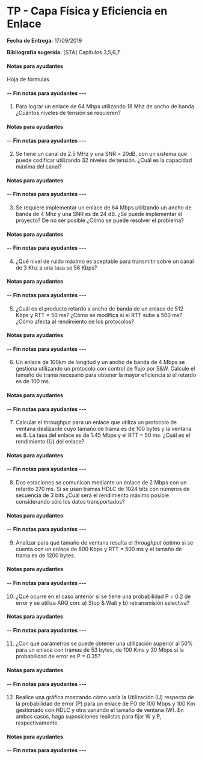 # TP - Capa Física y Eficiencia en Enlace

**Fecha de Entrega:** 17/09/2019

**Bibliografía sugerida:** [STA] Capítulos 3,5,6,7.

#### Notas para ayudantes

Hoja de formulas


#### -- Fin notas para ayudantes ---

1) Para lograr un enlace de 64 Mbps utilizando 18 Mhz de ancho de banda ¿Cuántos niveles de tensión se requieren?

#### Notas para ayudantes

#### -- Fin notas para ayudantes ---

2) Se tiene un canal de 2.5 MHz y una SNR = 20dB, con un sistema que puede codificar utilizando 32 niveles de tensión. ¿Cuál es la capacidad máxima del canal?

#### Notas para ayudantes

#### -- Fin notas para ayudantes ---

3) Se requiere implementar un enlace de 64 Mbps utilizando un ancho de banda de 4 Mhz y una SNR es de 24 dB. ¿Se puede implementar el proyecto? De no ser posible ¿Cómo se puede resolver el problema?

#### Notas para ayudantes

#### -- Fin notas para ayudantes ---

4) ¿Qué   nivel   de   ruido   máximo   es   aceptable   para   transmitir   sobre   un   canal de 3 Khz a una tasa se 56 Kbps?

#### Notas para ayudantes

#### -- Fin notas para ayudantes ---

5) ¿Cuál es el producto retardo x ancho de banda de un enlace de 512 Kbps y RTT = 50 ms? ¿Cómo se modifica si el RTT sube a 500 ms? ¿Cómo afecta al rendimiento de los protocolos?

#### Notas para ayudantes

#### -- Fin notas para ayudantes ---

6) Un enlace de 100km de longitud y un ancho de banda de 4 Mbps se gestiona utilizando un protocolo con control de flujo por S&W. Calcule el tamaño de trama necesario para obtener la mayor eficiencia si el retardo es de 100 ms.

#### Notas para ayudantes

#### -- Fin notas para ayudantes ---

7) Calcular el throughput para un enlace que utiliza un protocolo de ventana deslizante cuyo tamaño de trama es de 100 bytes y la ventana es 8. La tasa del enlace es de 1.45 Mbps y el RTT =  50 ms. ¿Cuál es el rendimiento (U) del enlace?

#### Notas para ayudantes

#### -- Fin notas para ayudantes ---

8) Dos estaciones se comunican mediante un enlace de 2 Mbps con un retardo 270 ms. Si se usan tramas HDLC de 1024 bits con números de secuencia de 3 bits ¿Cuál será el rendimiento máximo posible considerando sólo los datos transportados?

#### Notas para ayudantes

#### -- Fin notas para ayudantes ---

9) Analizar para qué tamaño de ventana resulta el *throughput* óptimo si se cuenta con un enlace de 800 Kbps y RTT = 500 ms y el tamaño de trama es de 1200 bytes.

#### Notas para ayudantes

#### -- Fin notas para ayudantes ---

10) ¿Qué ocurre en el caso anterior si se tiene una probabilidad P = 0.2 de error y se utiliza ARQ con: a) Stop & Wait y b) retransmisión selectiva?

#### Notas para ayudantes

#### -- Fin notas para ayudantes ---

11) ¿Con qué parámetros se puede obtener una utilización superior al 50% para un enlace con tramas de 53 bytes, de 100 Kms y 30 Mbps si la probabilidad de error es P = 0.35?

#### Notas para ayudantes

#### -- Fin notas para ayudantes ---

12) Realice una gráfica mostrando cómo varía la Utilización (U) respecto de la probabilidad de error (P) para un enlace de FO de 100 Mbps y 100 Km gestionado con HDLC y otra variando el tamaño de ventana (W). En ambos casos, haga suposiciones realistas para fijar W y P, respectivamente.

#### Notas para ayudantes

#### -- Fin notas para ayudantes ---
